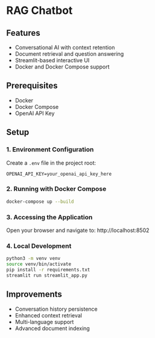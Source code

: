 # RAG Chatbot

## Features
- Conversational AI with context retention
- Document retrieval and question answering
- Streamlit-based interactive UI
- Docker and Docker Compose support

## Prerequisites
- Docker
- Docker Compose
- OpenAI API Key

## Setup

### 1. Environment Configuration
Create a `.env` file in the project root:
```
OPENAI_API_KEY=your_openai_api_key_here
```

### 2. Running with Docker Compose
```bash
docker-compose up --build
```

### 3. Accessing the Application
Open your browser and navigate to:
http://localhost:8502

### 4. Local Development
```bash
python3 -m venv venv
source venv/bin/activate
pip install -r requirements.txt
streamlit run streamlit_app.py
```

## Improvements
- Conversation history persistence
- Enhanced context retrieval
- Multi-language support
- Advanced document indexing